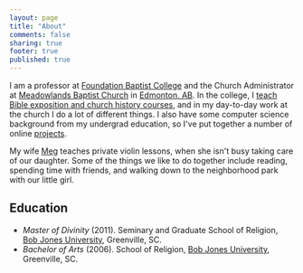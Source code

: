 ```yaml
---
layout: page
title: "About"
comments: false
sharing: true
footer: true
published: true
---
```


I am a professor at [Foundation Baptist College][FBC] and the Church Administrator at [Meadowlands Baptist Church][Meadowlands] in [Edmonton, AB][map]. In the college, I [teach Bible exposition and church history courses][teaching], and in my day-to-day work at the church I do a lot of different things. I also have some computer science background from my undergrad education, so I've put together a number of online [projects][projects].

My wife [Meg](http://www.joyfulmelody.ca/) teaches private violin lessons, when she isn't busy taking care of our daughter. Some of the things we like to do together include reading, spending time with friends, and walking down to the neighborhood park with our little girl.

## Education

* *Master of Divinity* (2011). Seminary and Graduate School of Religion, [Bob Jones University][BobJones], Greenville, SC.
* *Bachelor of Arts* (2006). School of Religion, [Bob Jones University][BobJones], Greenville, SC.


[BobJones]: http://www.bju.edu/
[FBC]: http://www.foundationbaptistcollege.ca/
[Meadowlands]: http://www.meadowlandsbaptist.com/
[map]: https://maps.google.ca/maps?q=Meadowlands+Baptist+Church,+17+Street+Northwest,+Edmonton,+AB&hl=en&ll=53.453381,-113.368864&spn=0.021287,0.038581&sll=54.498365,-115.000188&sspn=21.3654,39.506836&oq=meadowlands+bapt&t=m&hq=Meadowlands+Baptist+Church,+17+Street+Northwest,+Edmonton,+AB&z=15&iwloc=A
[projects]: /projects/
[teaching]: /teaching/
